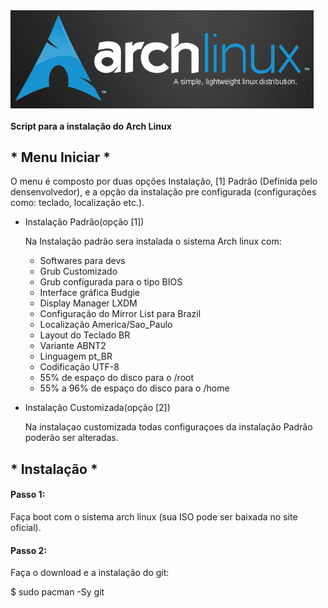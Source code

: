 <img align="center" alt="css" src="/Arch_Start.png" />
<h4>Script para a instalação do Arch Linux</h4> 

<div>
    <h2>* Menu Iniciar *</h2>
    <p>O menu é composto por duas opções Instalação, [1] Padrão (Definida pelo densenvolvedor), e a 
        opção da instalação pre configurada (configurações como: teclado, localização etc.).</p>
    <ul>    
        <li>Instalação Padrão(opção [1])</li>
            <p> Na Instalação padrão sera instalada o sistema Arch linux com: </p>
            <ul>
                <li> Softwares para devs </li>
                <li> Grub Customizado </li>
                <li> Grub configurada para o tipo BIOS </li>
                <li> Interface gráfica Budgie </li>
                <li> Display Manager LXDM </li>
                <li> Configuração do Mirror List para Brazil </li>
                <li> Localização America/Sao_Paulo </li>
                <li> Layout do Teclado BR </li>
                <li> Variante ABNT2 </li>
                <li> Linguagem pt_BR </li>
                <li> Codificação UTF-8 </li>
                <li> 55% de espaço do disco para o /root</li>
                <li> 55% a 96% de espaço do disco para o /home</li>
            </ul>
        <p></p>
        <li> Instalação Customizada(opção [2])</li>
            <p>Na instalaçao customizada todas configuraçoes da instalação Padrão poderão ser alteradas.</p>
    </ul>
    <h2> * Instalação *</h2>
    <h4> Passo 1: </h4>
    <p>Faça boot com o sistema arch linux (sua ISO pode ser baixada no site oficial).</p>
    <h4> Passo 2: </h4>
    <p>Faça o download e a instalação do git:</p>
    $ sudo pacman -Sy git

</div>